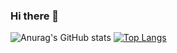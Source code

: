 ### Hi there 👋
![Anurag's GitHub stats](https://github-readme-stats.vercel.app/api?username=guiferreira&hide=contribs&count_private=true&theme=cobalt&show_icons=true,prs)
[![Top Langs](https://github-readme-stats.vercel.app/api/top-langs/?username=guiferreira&theme=cobalt&show_icons=true)](https://github.com/anuraghazra/github-readme-stats)
<!--
**guiferreira/guiferreira** is a ✨ _special_ ✨ repository because its `README.md` (this file) appears on your GitHub profile.

Here are some ideas to get you started:

- 🔭 I’m currently working on ...
- 🌱 I’m currently learning ...
- 👯 I’m looking to collaborate on ...
- 🤔 I’m looking for help with ...
- 💬 Ask me about ...
- 📫 How to reach me: ...
- 😄 Pronouns: ...
- ⚡ Fun fact: ...
-->

